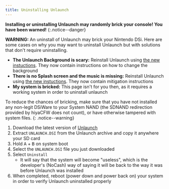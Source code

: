```yaml
---
title: Uninstalling Unlaunch
---
```


**Installing or uninstalling Unlaunch may randomly brick your console! You have been warned!**
{:.notice--danger}

**WARNING:** An uninstall of Unlaunch may brick your Nintendo DSi. Here are some cases on why you may want to uninstall Unlaunch but with solutions that don't require uninstalling.

- **The Unlaunch Background is scary:** Reinstall Unlaunch using [the new instuctions](/installing-unlaunch). They now contain instructions on how to change the background
- **There is no Splash screen and the music is missing:** Reinstall Unlaunch using [the new instuctions](/installing-unlaunch). They now contain mitigation instructions
- **My system is bricked:** This page isn't for you then, as it requires a working system in order to uninstall unlaunch

To reduce the chances of bricking, make sure that you have not installed any non-legit DSiWare to your System NAND (the SDNAND redirection provided by hiyaCFW does not count), or have otherwise tampered with system files.
{: .notice--warning}

1. Download the latest version of [Unlaunch](https://problemkaputt.de/unlaunch.zip)
1. Extract `UNLAUNCH.DSI` from the Unlaunch archive and copy it anywhere your SD card
1. Hold <kbd class="face">A</kbd> + <kbd class="face">B</kbd> on system boot
1. Select the `UNLAUNCH.DSI` file you just downloaded
1. Select `Uninstall`
   - It will say that the system will become "useless", which is the developer's (NoCash) way of saying it will be back to the way it was before Unlaunch was installed
1. When completed, reboot (power down and power back on) your system in order to verify Unlaunch uninstalled properly
